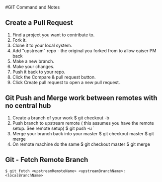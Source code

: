 #GIT Command and Notes

## Create a Pull Request
1. Find a project you want to contribute to.
2. Fork it.
3. Clone it to your local system.
4. Add "upstream" repo - the original you forked from to allow eaiser PM back
5. Make a new branch.
6. Make your changes.
7. Push it back to your repo.
8. Click the Compare & pull request button.
9. Click Create pull request to open a new pull request.

## Git Push and Merge work between remotes with no central hub
1. Create a branch of your work 
    $ git checkout -b <newbranchname>
2. Push branch to upstream remote ( this assumes you have the remote setup. See remote setup)
    $ git push -u <upstreamRemoteName> <newbranchname>`
3. Merge your branch back into your master 
    $ git checkout master
    $ git merge <newbranchname>
4. On remote machine do the same
    $ git checkout master
    $ git merge <newbranchname>

## Git - Fetch Remote Branch
    $ git fetch <upstreamRemoteName> <upstreamBranchName>:<localBranchName>
  
